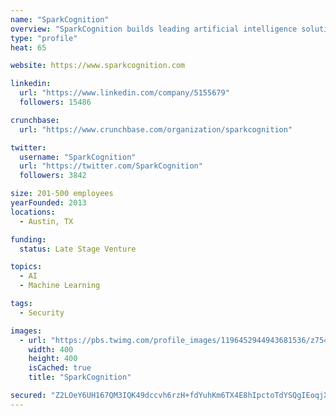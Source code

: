 ```yaml
---
name: "SparkCognition"
overview: "SparkCognition builds leading artificial intelligence solutions to advance the most important interests of society. We help customers analyze complex data, empower decision making, and transform human and industrial productivity with award-winning machine learning technology and expert teams focused on defense, IIoT, and finance."
type: "profile"
heat: 65

website: https://www.sparkcognition.com

linkedin:
  url: "https://www.linkedin.com/company/5155679"
  followers: 15486

crunchbase:
  url: "https://www.crunchbase.com/organization/sparkcognition"

twitter:
  username: "SparkCognition"
  url: "https://twitter.com/SparkCognition"
  followers: 3842

size: 201-500 employees
yearFounded: 2013
locations:
  - Austin, TX

funding:
  status: Late Stage Venture

topics:
  - AI
  - Machine Learning

tags:
  - Security

images:
  - url: "https://pbs.twimg.com/profile_images/1196452944943681536/z754dUZo_400x400.png"
    width: 400
    height: 400
    isCached: true
    title: "SparkCognition"

secured: "Z2LOeY6UH167QM3IQK49dccvh6rzH+fdYuhKm6TX4E8hIpctoTdYSQgIEoqjXusDL5+Ex5SPM8K7lv4HEISDgNe2w00w4WyZGqpPTDOD/SzcNHw5KV5lDFsZ5cneqdG78kNNJIsIuMI/sd2th3O2xagpZ4iZw8v9+NlwxY99P1vP+rFtXg6EkIzQ05lYW8cYTZ3T6utrSXEEaBpTTWPQ0CKwckwAUKgP9Mqg93uMYHQdqXileuq8TYAz69bkmJ8BjFGWll8PXVuYYrNPcVhP4TY1J5IVScPgIAK+yTX2pg7aEDy/3wsihtThNm5SldRhYLTpdvhxCxPudBxuSCnhQ04YRzehBQhTzWmZMcv+T7ypw9nTWO5z/15KiuFC5g0CHODNO0iP2vGg67T9BMwBMp7jY2yQs3OHs1WTDE25y00=;5kjDZuC4vtk6q/Cz/kpypg=="
---
```


